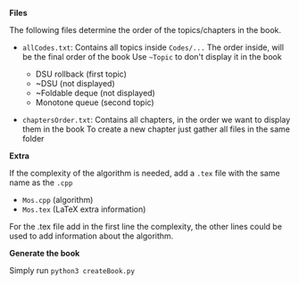 **Files**

The following files determine the order of the topics/chapters in the book.

- ```allCodes.txt```:
Contains all topics inside ```Codes/...```
The order inside, will be the final order of the book
Use ```~Topic``` to don't display it in the book 
  - DSU rollback (first topic)
  - ~DSU (not displayed)
  - ~Foldable deque (not displayed)
  - Monotone queue (second topic)

- ```chaptersOrder.txt```:
Contains all chapters, in the order we want to display them in the book 
To create a new chapter just gather all files in the same folder

**Extra** 

If the complexity of the algorithm is needed, add a ```.tex``` file with the same name as the ```.cpp```

 - ```Mos.cpp``` (algorithm)
 - ```Mos.tex``` (LaTeX extra information)

For the .tex file add in the first line the complexity, the other lines could be used to add information about the algorithm.


**Generate the book**

Simply run ```python3 createBook.py```


